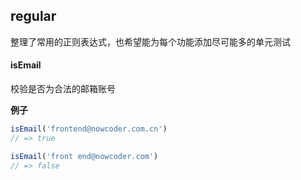 ## regular

整理了常用的正则表达式，也希望能为每个功能添加尽可能多的单元测试

#### isEmail

校验是否为合法的邮箱账号

**例子**

```js
isEmail('frontend@nowcoder.com.cn')
// => true

isEmail('front end@nowcoder.com')
// => false
```
